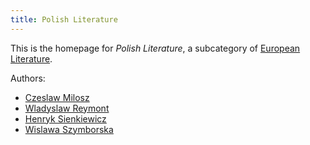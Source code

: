 ```yaml
---
title: Polish Literature
---
```


This is the homepage for *Polish Literature*, a subcategory of [European Literature](../european/index.html).

Authors:

- [Czeslaw Milosz](milosz/index.html)
- [Wladyslaw Reymont](reymont/index.html)
- [Henryk Sienkiewicz](sienkiewicz/index.html)
- [Wislawa Szymborska](szymborska/index.html)
